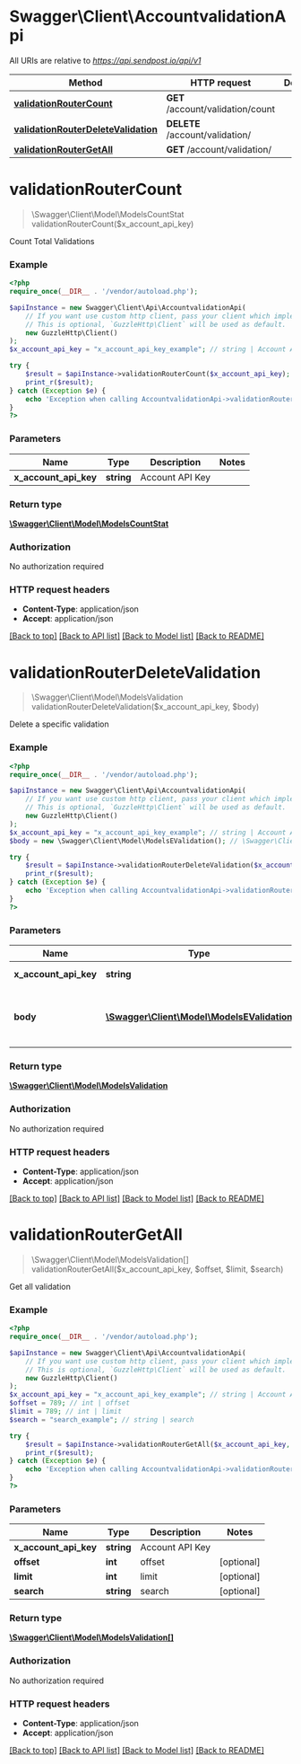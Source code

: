# Swagger\Client\AccountvalidationApi

All URIs are relative to *https://api.sendpost.io/api/v1*

Method | HTTP request | Description
------------- | ------------- | -------------
[**validationRouterCount**](AccountvalidationApi.md#validationRouterCount) | **GET** /account/validation/count | 
[**validationRouterDeleteValidation**](AccountvalidationApi.md#validationRouterDeleteValidation) | **DELETE** /account/validation/ | 
[**validationRouterGetAll**](AccountvalidationApi.md#validationRouterGetAll) | **GET** /account/validation/ | 


# **validationRouterCount**
> \Swagger\Client\Model\ModelsCountStat validationRouterCount($x_account_api_key)



Count Total Validations

### Example
```php
<?php
require_once(__DIR__ . '/vendor/autoload.php');

$apiInstance = new Swagger\Client\Api\AccountvalidationApi(
    // If you want use custom http client, pass your client which implements `GuzzleHttp\ClientInterface`.
    // This is optional, `GuzzleHttp\Client` will be used as default.
    new GuzzleHttp\Client()
);
$x_account_api_key = "x_account_api_key_example"; // string | Account API Key

try {
    $result = $apiInstance->validationRouterCount($x_account_api_key);
    print_r($result);
} catch (Exception $e) {
    echo 'Exception when calling AccountvalidationApi->validationRouterCount: ', $e->getMessage(), PHP_EOL;
}
?>
```

### Parameters

Name | Type | Description  | Notes
------------- | ------------- | ------------- | -------------
 **x_account_api_key** | **string**| Account API Key |

### Return type

[**\Swagger\Client\Model\ModelsCountStat**](../Model/ModelsCountStat.md)

### Authorization

No authorization required

### HTTP request headers

 - **Content-Type**: application/json
 - **Accept**: application/json

[[Back to top]](#) [[Back to API list]](../../README.md#documentation-for-api-endpoints) [[Back to Model list]](../../README.md#documentation-for-models) [[Back to README]](../../README.md)

# **validationRouterDeleteValidation**
> \Swagger\Client\Model\ModelsValidation validationRouterDeleteValidation($x_account_api_key, $body)



Delete a specific validation

### Example
```php
<?php
require_once(__DIR__ . '/vendor/autoload.php');

$apiInstance = new Swagger\Client\Api\AccountvalidationApi(
    // If you want use custom http client, pass your client which implements `GuzzleHttp\ClientInterface`.
    // This is optional, `GuzzleHttp\Client` will be used as default.
    new GuzzleHttp\Client()
);
$x_account_api_key = "x_account_api_key_example"; // string | Account API Key
$body = new \Swagger\Client\Model\ModelsEValidation(); // \Swagger\Client\Model\ModelsEValidation | List of emails to be deleted from validation

try {
    $result = $apiInstance->validationRouterDeleteValidation($x_account_api_key, $body);
    print_r($result);
} catch (Exception $e) {
    echo 'Exception when calling AccountvalidationApi->validationRouterDeleteValidation: ', $e->getMessage(), PHP_EOL;
}
?>
```

### Parameters

Name | Type | Description  | Notes
------------- | ------------- | ------------- | -------------
 **x_account_api_key** | **string**| Account API Key |
 **body** | [**\Swagger\Client\Model\ModelsEValidation**](../Model/ModelsEValidation.md)| List of emails to be deleted from validation |

### Return type

[**\Swagger\Client\Model\ModelsValidation**](../Model/ModelsValidation.md)

### Authorization

No authorization required

### HTTP request headers

 - **Content-Type**: application/json
 - **Accept**: application/json

[[Back to top]](#) [[Back to API list]](../../README.md#documentation-for-api-endpoints) [[Back to Model list]](../../README.md#documentation-for-models) [[Back to README]](../../README.md)

# **validationRouterGetAll**
> \Swagger\Client\Model\ModelsValidation[] validationRouterGetAll($x_account_api_key, $offset, $limit, $search)



Get all validation

### Example
```php
<?php
require_once(__DIR__ . '/vendor/autoload.php');

$apiInstance = new Swagger\Client\Api\AccountvalidationApi(
    // If you want use custom http client, pass your client which implements `GuzzleHttp\ClientInterface`.
    // This is optional, `GuzzleHttp\Client` will be used as default.
    new GuzzleHttp\Client()
);
$x_account_api_key = "x_account_api_key_example"; // string | Account API Key
$offset = 789; // int | offset
$limit = 789; // int | limit
$search = "search_example"; // string | search

try {
    $result = $apiInstance->validationRouterGetAll($x_account_api_key, $offset, $limit, $search);
    print_r($result);
} catch (Exception $e) {
    echo 'Exception when calling AccountvalidationApi->validationRouterGetAll: ', $e->getMessage(), PHP_EOL;
}
?>
```

### Parameters

Name | Type | Description  | Notes
------------- | ------------- | ------------- | -------------
 **x_account_api_key** | **string**| Account API Key |
 **offset** | **int**| offset | [optional]
 **limit** | **int**| limit | [optional]
 **search** | **string**| search | [optional]

### Return type

[**\Swagger\Client\Model\ModelsValidation[]**](../Model/ModelsValidation.md)

### Authorization

No authorization required

### HTTP request headers

 - **Content-Type**: application/json
 - **Accept**: application/json

[[Back to top]](#) [[Back to API list]](../../README.md#documentation-for-api-endpoints) [[Back to Model list]](../../README.md#documentation-for-models) [[Back to README]](../../README.md)

